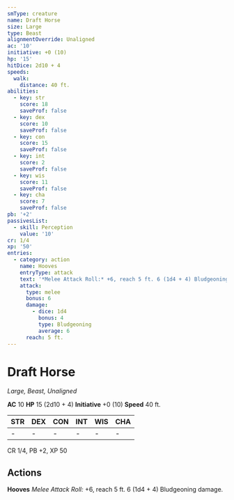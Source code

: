 ```yaml
---
smType: creature
name: Draft Horse
size: Large
type: Beast
alignmentOverride: Unaligned
ac: '10'
initiative: +0 (10)
hp: '15'
hitDice: 2d10 + 4
speeds:
  walk:
    distance: 40 ft.
abilities:
  - key: str
    score: 18
    saveProf: false
  - key: dex
    score: 10
    saveProf: false
  - key: con
    score: 15
    saveProf: false
  - key: int
    score: 2
    saveProf: false
  - key: wis
    score: 11
    saveProf: false
  - key: cha
    score: 7
    saveProf: false
pb: '+2'
passivesList:
  - skill: Perception
    value: '10'
cr: 1/4
xp: '50'
entries:
  - category: action
    name: Hooves
    entryType: attack
    text: '*Melee Attack Roll:* +6, reach 5 ft. 6 (1d4 + 4) Bludgeoning damage.'
    attack:
      type: melee
      bonus: 6
      damage:
        - dice: 1d4
          bonus: 4
          type: Bludgeoning
          average: 6
      reach: 5 ft.
---
```


# Draft Horse
*Large, Beast, Unaligned*

**AC** 10
**HP** 15 (2d10 + 4)
**Initiative** +0 (10)
**Speed** 40 ft.

| STR | DEX | CON | INT | WIS | CHA |
| --- | --- | --- | --- | --- | --- |
| - | - | - | - | - | - |

CR 1/4, PB +2, XP 50

## Actions

**Hooves**
*Melee Attack Roll:* +6, reach 5 ft. 6 (1d4 + 4) Bludgeoning damage.
